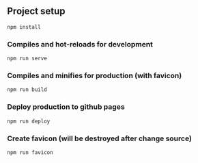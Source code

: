 ## Project setup
```
npm install
```

### Compiles and hot-reloads for development
```
npm run serve
```

### Compiles and minifies for production (with favicon)
```
npm run build
```

### Deploy production to github pages
```
npm run deploy
```

### Create favicon (will be destroyed after change source)
```
npm run favicon
```